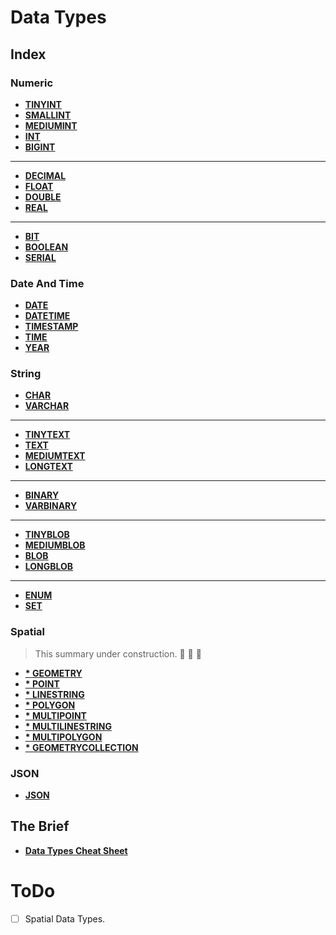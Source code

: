# Data Types

## Index

### Numeric
* **[TINYINT](./docs/tinyint.md)** <br>
* **[SMALLINT](./docs/smallint.md)** <br>
* **[MEDIUMINT](./docs/mediumint.md)** <br>
* **[INT](./docs/int.md)** <br>
* **[BIGINT](./docs/bigint.md)** <br>
---
* **[DECIMAL](./docs/decimal.md)** <br>
* **[FLOAT](./docs/float.md)** <br>
* **[DOUBLE](./docs/double.md)** <br>
* **[REAL](./docs/real.md)** <br>
---
* **[BIT](./docs/bit.md)** <br>
* **[BOOLEAN](./docs/boolean.md)** <br>
* **[SERIAL](./docs/serial.md)** <br>

### Date And Time
* **[DATE](./docs/date.md)** <br>
* **[DATETIME](./docs/datetime.md)** <br>
* **[TIMESTAMP](./docs/timestamp.md)** <br>
* **[TIME](./docs/time.md)** <br>
* **[YEAR](./docs/year.md)** <br>

### String
* **[CHAR](./docs/char.md)** <br>
* **[VARCHAR](./docs/varchar.md)** <br>
---
* **[TINYTEXT](./docs/tinytext.md)** <br>
* **[TEXT](./docs/text.md)** <br>
* **[MEDIUMTEXT](./docs/mediumtext.md)** <br>
* **[LONGTEXT](./docs/longtext.md)** <br>
---
* **[BINARY](./docs/binary.md)** <br>
* **[VARBINARY](./docs/varbinary.md)** <br>
---
* **[TINYBLOB](./docs/tinyblob.md)** <br>
* **[MEDIUMBLOB](./docs/mediumblob.md)** <br>
* **[BLOB](./docs/blob.md)** <br>
* **[LONGBLOB](./docs/longblob.md)** <br>
---
* **[ENUM](./docs/enum.md)** <br>
* **[SET](./docs/set.md)** <br>

### Spatial
> This summary under construction. :rotating_light: :construction: :rotating_light:
* **[* GEOMETRY](./docs/geometry.md)** <br>
* **[* POINT](./docs/point.md)** <br>
* **[* LINESTRING](./docs/linestring.md)** <br>
* **[* POLYGON](./docs/polygon.md)** <br>
* **[* MULTIPOINT](./docs/multipoint.md)** <br>
* **[* MULTILINESTRING](./docs/multilinestring.md)** <br>
* **[* MULTIPOLYGON](./docs/multipolygon.md)** <br>
* **[* GEOMETRYCOLLECTION](./docs/geometrycollection.md)** <br>

### JSON
* **[JSON](./docs/json.md)** <br>

## The Brief
* **[Data Types Cheat Sheet](./docs/data-types-cheat-sheet.md)** <br>

# ToDo
- [ ] Spatial Data Types.
